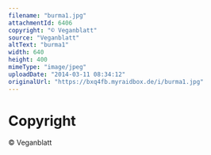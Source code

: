 ```yaml
---
filename: "burma1.jpg"
attachmentId: 6406
copyright: "© Veganblatt"
source: "Veganblatt"
altText: "burma1"
width: 640
height: 400
mimeType: "image/jpeg"
uploadDate: "2014-03-11 08:34:12"
originalUrl: "https://bxq4fb.myraidbox.de/i/burma1.jpg"
---
```


# Copyright

© Veganblatt
